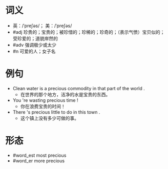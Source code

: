 # 词义
- 英：/ˈpreʃəs/； 美：/ˈpreʃəs/
- #adj 珍贵的；宝贵的；被珍惜的；珍稀的；珍奇的；（表示气愤）宝贝似的；受珍爱的；道貌岸然的
- #adv 强调极少或太少
- #n 可爱的人；女子名
# 例句
- Clean water is a precious commodity in that part of the world .
	- 在世界的那个地方，洁净的水是宝贵的东西。
- You 're wasting precious time !
	- 你在浪费宝贵的时间！
- There 's precious little to do in this town .
	- 这个镇上没有多少可做的事。
# 形态
- #word_est most precious
- #word_er more precious
